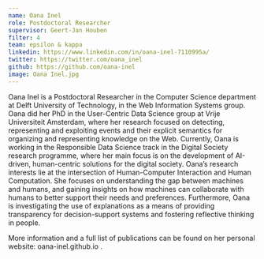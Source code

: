 ```yaml
---
name: Oana Inel
role: Postdoctoral Researcher
supervisor: Geert-Jan Houben
filter: 4
team: epsilon & kappa 
linkedin: https://www.linkedin.com/in/oana-inel-7110995a/
twitter: https://twitter.com/oana_inel
github: https://github.com/oana-inel
image: Oana Inel.jpg
---
```


Oana Inel is a Postdoctoral Researcher in the Computer Science department at Delft University of Technology, in the Web Information Systems group. Oana did her PhD in the User-Centric Data Science group at Vrije Universiteit Amsterdam, where her research focused on detecting, representing and exploiting events and their explicit semantics for organizing and representing knowledge on the Web. Currently, Oana is working in the Responsible Data Science track in the Digital Society research programme, where her main focus is on the development of AI-driven, human-centric solutions for the digital society. Oana’s research interests lie at the intersection of Human-Computer Interaction and Human Computation. She focuses on understanding the gap between machines and humans, and gaining insights on how machines can collaborate with humans to better support their needs and preferences. Furthermore, Oana is investigating the use of explanations as a means of providing transparency for decision-support systems and fostering reflective thinking in people.

More information and a full list of publications can be found on her personal website: oana-inel.github.io .

